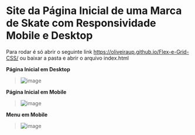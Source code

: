<h1>Site da Página Inicial de uma Marca de Skate com Responsividade Mobile e Desktop</h1>


Para rodar é só abrir o seguinte link https://oliveiraup.github.io/Flex-e-Grid-CSS/ ou baixar a pasta e abrir o arquivo index.html



<strong>Página Inicial em Desktop</strong>

> ![image](https://user-images.githubusercontent.com/73134442/204505129-708d35e6-d69b-4a0c-ac38-3fcaf4b64662.png)


<strong>Página Inicial em Mobile</strong>

> ![image](https://user-images.githubusercontent.com/73134442/204505390-03d781ac-8a51-4384-b6be-59c1e2be0142.png)


<strong>Menu em Mobile</strong>

> ![image](https://user-images.githubusercontent.com/73134442/204505525-73922494-b51b-4ebd-9c9c-cb4f0bd9160b.png)
